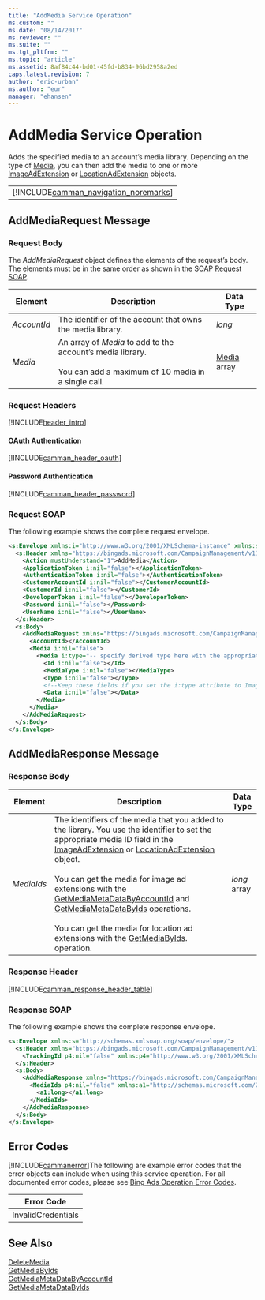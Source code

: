 ```yaml
---
title: "AddMedia Service Operation"
ms.custom: ""
ms.date: "08/14/2017"
ms.reviewer: ""
ms.suite: ""
ms.tgt_pltfrm: ""
ms.topic: "article"
ms.assetid: 8af84c44-bd01-45fd-b834-96bd2958a2ed
caps.latest.revision: 7
author: "eric-urban"
ms.author: "eur"
manager: "ehansen"
---
```

# AddMedia Service Operation
Adds the specified media to an account’s media library. Depending on the type of [Media](../campaign-api/media-data-object.md), you can then add the media to one or more [ImageAdExtension](../campaign-api/imageadextension-data-object.md) or [LocationAdExtension](../campaign-api/locationadextension-data-object.md) objects.

||
|-|
|[!INCLUDE[camman_navigation_noremarks](../campaign-api/includes/camman-navigation-noremarks.md)]|

## <a name="request"></a>AddMediaRequest Message

### Request Body
The *AddMediaRequest* object defines the elements of the request’s body. The elements must be in the same order as shown in the SOAP [Request SOAP](#request_soap).

|Element|Description|Data Type|
|-----------|---------------|-------------|
|*AccountId*|The identifier of the account that owns the media library.|*long*|
|*Media*|An array of *Media* to add to the account’s media library.<br /><br />You can add a maximum of 10 media in a single call.|[Media](../campaign-api/media-data-object.md) array|

### Request Headers
[!INCLUDE[header_intro](../campaign-api/includes/header-intro.md)]
#### OAuth Authentication
[!INCLUDE[camman_header_oauth](../campaign-api/includes/camman-header-oauth.md)]
#### Password Authentication
[!INCLUDE[camman_header_password](../campaign-api/includes/camman-header-password.md)]
### <a name="request_soap"></a>Request SOAP
The following example shows the complete request envelope.

```xml
<s:Envelope xmlns:i="http://www.w3.org/2001/XMLSchema-instance" xmlns:s="http://schemas.xmlsoap.org/soap/envelope/">
  <s:Header xmlns="https://bingads.microsoft.com/CampaignManagement/v11">
    <Action mustUnderstand="1">AddMedia</Action>
    <ApplicationToken i:nil="false"></ApplicationToken>
    <AuthenticationToken i:nil="false"></AuthenticationToken>
    <CustomerAccountId i:nil="false"></CustomerAccountId>
    <CustomerId i:nil="false"></CustomerId>
    <DeveloperToken i:nil="false"></DeveloperToken>
    <Password i:nil="false"></Password>
    <UserName i:nil="false"></UserName>
  </s:Header>
  <s:Body>
    <AddMediaRequest xmlns="https://bingads.microsoft.com/CampaignManagement/v11">
      <AccountId></AccountId>
      <Media i:nil="false">
        <Media i:type="-- specify derived type here with the appropriate prefix --">
          <Id i:nil="false"></Id>
          <MediaType i:nil="false"></MediaType>
          <Type i:nil="false"></Type>
          <!--Keep these fields if you set the i:type attribute to Image-->
          <Data i:nil="false"></Data>
        </Media>
      </Media>
    </AddMediaRequest>
  </s:Body>
</s:Envelope>
```

## <a name="response"></a>AddMediaResponse Message

### <a name="Body_Elements"></a>Response Body

|Element|Description|Data Type|
|-----------|---------------|-------------|
|*MediaIds*|The identifiers of the media that you added to the library. You use the identifier to set the appropriate media ID field in the [ImageAdExtension](../campaign-api/imageadextension-data-object.md) or [LocationAdExtension](../campaign-api/locationadextension-data-object.md) object.<br /><br />You can get the media for image ad extensions with the [GetMediaMetaDataByAccountId](../campaign-api/getmediametadatabyaccountid-service-operation.md) and [GetMediaMetaDataByIds](../campaign-api/getmediametadatabyids-service-operation.md) operations.<br /><br />You can get the media for location ad extensions with the [GetMediaByIds](../campaign-api/getmediabyids-service-operation.md). operation.|*long* array|

### <a name="Header_Elements"></a>Response Header
[!INCLUDE[camman_response_header_table](../campaign-api/includes/camman-response-header-table.md)]
### Response SOAP
The following example shows the complete response envelope.

```xml
<s:Envelope xmlns:s="http://schemas.xmlsoap.org/soap/envelope/">
  <s:Header xmlns="https://bingads.microsoft.com/CampaignManagement/v11">
    <TrackingId p4:nil="false" xmlns:p4="http://www.w3.org/2001/XMLSchema-instance"></TrackingId>
  </s:Header>
  <s:Body>
    <AddMediaResponse xmlns="https://bingads.microsoft.com/CampaignManagement/v11">
      <MediaIds p4:nil="false" xmlns:a1="http://schemas.microsoft.com/2003/10/Serialization/Arrays" xmlns:p4="http://www.w3.org/2001/XMLSchema-instance">
        <a1:long></a1:long>
      </MediaIds>
    </AddMediaResponse>
  </s:Body>
</s:Envelope>
```

## <a name="errors"></a>Error Codes
[!INCLUDE[cammanerror](../campaign-api/includes/cammanerror.md)]The following are example  error codes that the error objects can include when using this service operation. For all documented error codes, please see [Bing Ads Operation Error Codes](http://go.microsoft.com/fwlink/?LinkId=511884).

|Error Code|
|--------------|
|InvalidCredentials|

## See Also
[DeleteMedia](../campaign-api/deletemedia-service-operation.md)  
[GetMediaByIds](../campaign-api/getmediabyids-service-operation.md)  
[GetMediaMetaDataByAccountId](../campaign-api/getmediametadatabyaccountid-service-operation.md)  
[GetMediaMetaDataByIds](../campaign-api/getmediametadatabyids-service-operation.md)  

